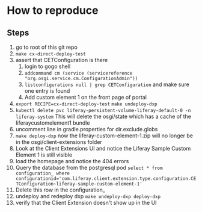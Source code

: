 # How to reproduce

## Steps

1. go to root of this git repo
1. `make cx-direct-deploy-test`
1. assert that CETConfiguration is there
   1. login to gogo shell
   1. `addcommand cm (service (servicereference "org.osgi.service.cm.ConfigurationAdmin"))`
   1. `listconfigurations null | grep CETConfiguration` and make sure one entry
      is found
   1. Add custom element 1 on the front page of portal
1. `export RECIPE=cx-direct-deploy-test` `make undeploy-dxp`
1. `kubectl delete pvc liferay-persistent-volume-liferay-default-0 -n liferay-system`
   This will delete the osgi/state which has a cache of the
   liferaycustomelement1 bundle
1. uncomment line in gradle.properties for dir.exclude.globs
1. `make deploy-dxp` now the liferay-custom-element-1.zip will no longer be in
   the osgi/client-extensions folder
1. Look at the Client Extensions UI and notice the Liferay Sample Custom Element
   1 is still visible
1. load the homepage and notice the 404 errors
1. Query the database from the postgresql pod
   `select * from configuration_ where configurationid='com.liferay.client.extension.type.configuration.CETConfiguration~liferay-sample-custom-element-1'`
1. Delete this row in the configuration\_
1. undeploy and redeploy dxp `make undeploy-dxp deploy-dxp`
1. verify that the Client Extension doesn't show up in the UI
